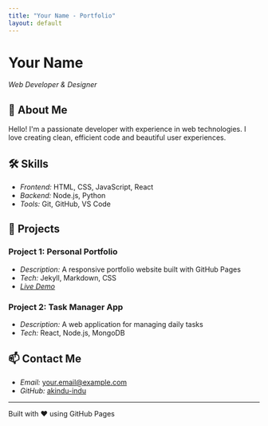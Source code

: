 ```yaml
---
title: "Your Name - Portfolio"
layout: default
---
```


# Your Name
*Web Developer & Designer*

## 👋 About Me
Hello! I'm a passionate developer with experience in web technologies. I love creating clean, efficient code and beautiful user experiences.

## 🛠 Skills
- *Frontend:* HTML, CSS, JavaScript, React
- *Backend:* Node.js, Python
- *Tools:* Git, GitHub, VS Code

## 💼 Projects

### Project 1: Personal Portfolio
- *Description:* A responsive portfolio website built with GitHub Pages
- *Tech:* Jekyll, Markdown, CSS
- *[Live Demo](https://akindu-indu.github.io)*

### Project 2: Task Manager App
- *Description:* A web application for managing daily tasks
- *Tech:* React, Node.js, MongoDB

## 📫 Contact Me
- *Email:* your.email@example.com
- *GitHub:* [akindu-indu](https://github.com/akindu-indu)

---
Built with ❤ using GitHub Pages
